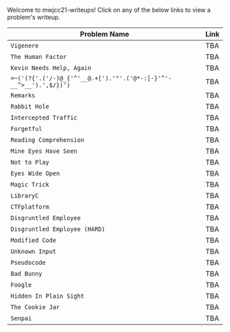 Welcome to mwjcc21-writeups! Click on any of the below links to view a problem's writeup.

|Problem Name          |Link              |
|----------------------|------------------|
|`Vigenere`|TBA|
|`The Human Factor`|TBA|
|`Kevin Needs Help, Again`|TBA|
|`=~('(?{'.('/-)@_{'^'__@.+[').'"'.('@*-:[-}'^'-__^>__').',$/})')`|TBA|
|`Remarks`|TBA|
|`Rabbit Hole`|TBA|
|`Intercepted Traffic`|TBA|
|`Forgetful`|TBA|
|`Reading Comprehension`|TBA|
|`Mine Eyes Have Seen`|TBA|
|`Not to Play`|TBA|
|`Eyes Wide Open`|TBA|
|`Magic Trick`|TBA|
|`LibraryC`|TBA|
|`CTFplatform`|TBA|
|`Disgruntled Employee`|TBA|
|`Disgruntled Employee (HARD)`|TBA|
|`Modified Code`|TBA|
|`Unknown Input`|TBA|
|`Pseudocode`|TBA|
|`Bad Bunny`|TBA|
|`Foogle`|TBA|
|`Hidden In Plain Sight`|TBA|
|`The Cookie Jar`|TBA|
|`Senpai`|TBA|

